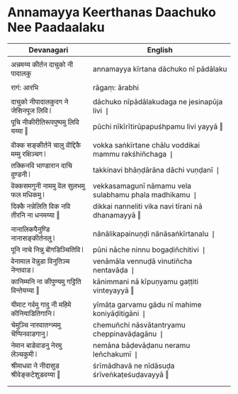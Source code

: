 # Annamayya Keerthanas Daachuko Nee Paadaalaku

| Devanagari | English |
| ------ | ------ |
|  |  |
| अन्नमय्य कीर्तन दाचुको नी पादालकु   | annamayya kīrtana dāchuko nī pādālaku   |
|  |  |
| रागं: आरभि   | rāgaṃ: ārabhi   |
|  |  |
| दाचुको नीपादालकुदग ने जेसिनपूज लिवि ❘   | dāchuko nīpādālakudaga ne jesinapūja livi ❘   |
| पूचि नीकीरीतिरूपपुष्पमु लिवि यय्या ‖   | pūchi nīkīrītirūpapuśhpamu livi yayyā ‖   |
|  |  |
| वॊक्क सङ्कीर्तनॆ चालु वॊद्दिकै मम्मु रक्षिञ्चग ❘   | vokka saṅkīrtane chālu voddikai mammu rakśhiñchaga ❘   |
| तक्किनवि भाण्डारान दाचि वुण्डनी ❘   | takkinavi bhāṇḍārāna dāchi vuṇḍanī ❘   |
| वॆक्कसमगुनी नाममु वॆल सुलभमु फल मधिकमु ❘   | vekkasamagunī nāmamu vela sulabhamu phala madhikamu ❘   |
| दिक्कै नन्नेलिति विक नवि तीरनि ना धनमय्या ‖   | dikkai nanneliti vika navi tīrani nā dhanamayyā ‖   |
|  |  |
| नानालिकपैनुण्डि नानासङ्कीर्तनलु ❘   | nānālikapainuṇḍi nānāsaṅkīrtanalu ❘   |
| पूनि नाचे निन्नु बॊगडिञ्चितिवि ❘   | pūni nāche ninnu bogaḍiñchitivi ❘   |
| वेनामाल वॆन्नुडा विनुतिञ्च नॆन्तवाड ❘   | venāmāla vennuḍā vinutiñcha nentavāḍa ❘   |
| कानिम्मनि ना कीपुण्यमु गट्टिति विन्तेयय्या ‖   | kānimmani nā kīpuṇyamu gaṭṭiti vinteyayyā ‖   |
|  |  |
| यीमाट गर्वमु गादु नी महिमे कॊनियाडितिगानि ❘   | yīmāṭa garvamu gādu nī mahime koniyāḍitigāni ❘   |
| चेमुञ्चि नास्वातन्त्र्यमु चॆप्पिनवाडगानु ❘   | chemuñchi nāsvātantryamu cheppinavāḍagānu ❘   |
| नेमान बाडेवाडनु नेरमु लॆञ्चकुमी ❘   | nemāna bāḍevāḍanu neramu leñchakumī ❘   |
| श्रीमाधवा ने नीदासुड श्रीवेङ्कटेशुडवय्या ‖   | śrīmādhavā ne nīdāsuḍa śrīveṅkaṭeśuḍavayyā ‖   |
|  |  |
|  |  |
